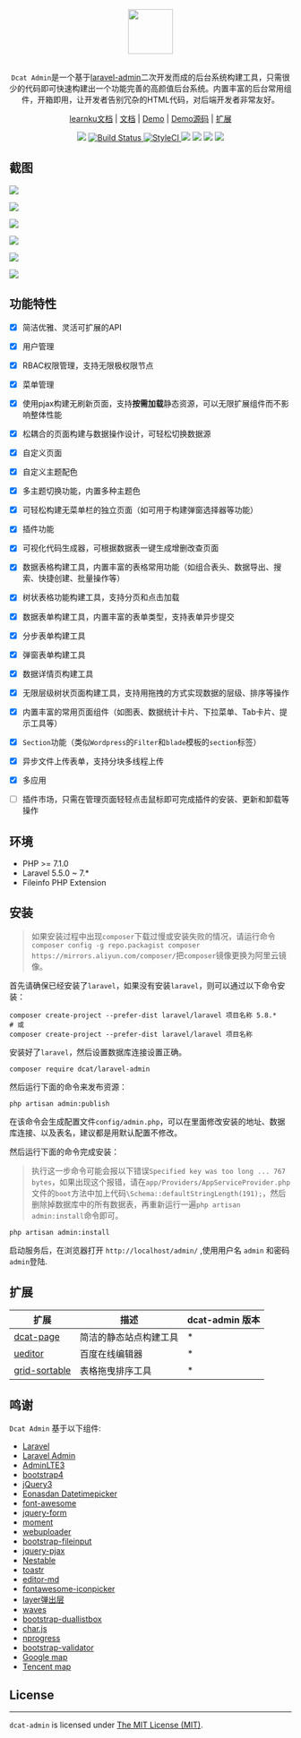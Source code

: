 
<div align="center">
    <img src="https://jqhph.github.io/dcat-admin/assets/img/logo-text.png" height="80"> 
</div>
<br>
<p align="center"><code>Dcat Admin</code>是一个基于<a href="https://www.laravel-admin.org/" target="_blank">laravel-admin</a>二次开发而成的后台系统构建工具，只需很少的代码即可快速构建出一个功能完善的高颜值后台系统。内置丰富的后台常用组件，开箱即用，让开发者告别冗杂的HTML代码，对后端开发者非常友好。</p>

<p align="center">
<a href="https://learnku.com/docs/dcat-admin/1.x">learnku文档</a> |
<a href="http://www.dcatadmin.com/">文档</a> |
<a href="https://jqhph.github.io/dcat-admin/demo.html">Demo</a> |
<a href="https://github.com/jqhph/dcat-admin-demo">Demo源码</a> |
<a href="#extensions">扩展</a>
</p>

<p align="center">
    <a href="https://github.com/jqhph/dcat-admin/blob/master/LICENSE"><img src="https://img.shields.io/badge/license-MIT-7389D8.svg?style=flat" ></a>
    <a href="https://travis-ci.org/jqhph/dcat-admin">
        <img src="https://travis-ci.org/jqhph/dcat-admin.svg?branch=master" alt="Build Status">
    </a>
    <a href="https://styleci.io/repos/182349597">
        <img src="https://github.styleci.io/repos/182349597/shield" alt="StyleCI">
    </a>
    <a href="https://packagist.org/packages/dcat/laravel-admin" ><img src="https://poser.pugx.org/dcat/laravel-admin/v/stable" /></a> 
    <a href="https://packagist.org/packages/dcat/laravel-admin"><img src="https://img.shields.io/packagist/dt/dcat/laravel-admin.svg?color=" /></a> 
    <a><img src="https://img.shields.io/badge/php-7.1+-59a9f8.svg?style=flat" /></a> 
    <a><img src="https://img.shields.io/badge/laravel-5.5+-59a9f8.svg?style=flat" ></a>
</p>

## 截图

![](https://cdn.learnku.com/uploads/images/202004/24/38389/Kj6fdUQEzF.png!large)

![](https://cdn.learnku.com/uploads/images/202004/24/38389/ISATQMYO0i.png!large)

![](https://cdn.learnku.com/uploads/images/202005/06/38389/p1lAW4NpQi.png!large)

![](https://cdn.learnku.com/uploads/images/202004/24/38389/GBkt9jYnW0.png!large)

![](https://cdn.learnku.com/uploads/images/202004/17/38389/MUGJxDwrSn.png!large)

![](https://cdn.learnku.com/uploads/images/202004/24/38389/bP75OeDbWH.png!large)


## 功能特性

- [x] 简洁优雅、灵活可扩展的API
- [x] 用户管理
- [x] RBAC权限管理，支持无限极权限节点
- [x] 菜单管理
- [x] 使用pjax构建无刷新页面，支持**按需加载**静态资源，可以无限扩展组件而不影响整体性能
- [x] 松耦合的页面构建与数据操作设计，可轻松切换数据源
- [x] 自定义页面
- [x] 自定义主题配色
- [x] 多主题切换功能，内置多种主题色
- [x] 可轻松构建无菜单栏的独立页面（如可用于构建弹窗选择器等功能）
- [x] 插件功能
- [x] 可视化代码生成器，可根据数据表一键生成增删改查页面
- [x] 数据表格构建工具，内置丰富的表格常用功能（如组合表头、数据导出、搜索、快捷创建、批量操作等）
- [x] 树状表格功能构建工具，支持分页和点击加载
- [x] 数据表单构建工具，内置丰富的表单类型，支持表单异步提交
- [x] 分步表单构建工具
- [x] 弹窗表单构建工具
- [x] 数据详情页构建工具
- [x] 无限层级树状页面构建工具，支持用拖拽的方式实现数据的层级、排序等操作
- [x] 内置丰富的常用页面组件（如图表、数据统计卡片、下拉菜单、Tab卡片、提示工具等）
- [x] `Section`功能（类似`Wordpress`的`Filter`和`blade`模板的`section`标签）
- [x] 异步文件上传表单，支持分块多线程上传
- [x] 多应用
- [ ] 插件市场，只需在管理页面轻轻点击鼠标即可完成插件的安装、更新和卸载等操作


## 环境
 - PHP >= 7.1.0
 - Laravel 5.5.0 ~ 7.*
 - Fileinfo PHP Extension

## 安装

> 如果安装过程中出现`composer`下载过慢或安装失败的情况，请运行命令`composer config -g repo.packagist composer https://mirrors.aliyun.com/composer/`把`composer`镜像更换为阿里云镜像。


首先请确保已经安装了`laravel`，如果没有安装`laravel`，则可以通过以下命令安装：
```
composer create-project --prefer-dist laravel/laravel 项目名称 5.8.*
# 或
composer create-project --prefer-dist laravel/laravel 项目名称
```

安装好了`laravel`，然后设置数据库连接设置正确。

```
composer require dcat/laravel-admin
```

然后运行下面的命令来发布资源：

```
php artisan admin:publish
```

在该命令会生成配置文件`config/admin.php`，可以在里面修改安装的地址、数据库连接、以及表名，建议都是用默认配置不修改。

然后运行下面的命令完成安装：

> 执行这一步命令可能会报以下错误`Specified key was too long ... 767 bytes`，如果出现这个报错，请在`app/Providers/AppServiceProvider.php`文件的`boot`方法中加上代码`\Schema::defaultStringLength(191);`，然后删除掉数据库中的所有数据表，再重新运行一遍`php artisan admin:install`命令即可。
```
php artisan admin:install
```

启动服务后，在浏览器打开 `http://localhost/admin/` ,使用用户名 `admin` 和密码 `admin`登陆.

<a name="extensions"></a>
## 扩展

| 扩展                                        | 描述                              | dcat-admin 版本                             |
| ------------------------------------------------ | ---------------------------------------- |---------------------------------------- |
| [dcat-page](https://github.com/jqhph/dcat-page)    | 简洁的静态站点构建工具 | * |
| [ueditor](https://github.com/jqhph/dcat-admin-ueditor) | 百度在线编辑器     | * |
| [grid-sortable](https://github.com/jqhph/dcat-admin-grid-sortable) | 表格拖曳排序工具      | * |


## 鸣谢
`Dcat Admin` 基于以下组件:

+ [Laravel](https://laravel.com/)
+ [Laravel Admin](https://www.laravel-admin.org/)
+ [AdminLTE3](https://github.com/ColorlibHQ/AdminLTE)
+ [bootstrap4](https://getbootstrap.com/)
+ [jQuery3](https://jquery.com/)
+ [Eonasdan Datetimepicker](https://github.com/Eonasdan/bootstrap-datetimepicker/)
+ [font-awesome](http://fontawesome.io)
+ [jquery-form](https://github.com/jquery-form/form)
+ [moment](http://momentjs.com/)
+ [webuploader](http://fex.baidu.com/webuploader/)
+ [bootstrap-fileinput](https://github.com/kartik-v/bootstrap-fileinput)
+ [jquery-pjax](https://github.com/defunkt/jquery-pjax)
+ [Nestable](http://dbushell.github.io/Nestable/)
+ [toastr](http://codeseven.github.io/toastr/)
+ [editor-md](https://github.com/pandao/editor.md)
+ [fontawesome-iconpicker](https://github.com/itsjavi/fontawesome-iconpicker)
+ [layer弹出层](http://layer.layui.com/)
+ [waves](https://github.com/fians/Waves)
+ [bootstrap-duallistbox](https://www.virtuosoft.eu/code/bootstrap-duallistbox/)
+ [char.js](https://www.chartjs.org)
+ [nprogress](https://ricostacruz.com/nprogress/)
+ [bootstrap-validator](https://github.com/1000hz/bootstrap-validator)
+ [Google map](https://www.google.com/maps)
+ [Tencent map](http://lbs.qq.com/)

## License
------------
`dcat-admin` is licensed under [The MIT License (MIT)](LICENSE).

